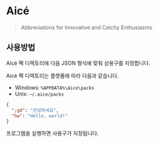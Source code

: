 # Aicé
 
> Abbreviations for Innovative and Catchy Enthusiasms

## 사용방법

Aicé 팩 디렉토리에 다음 JSON 형식에 맞춰 상용구를 지정합니다.

Aicé 팩 디렉토리는 플랫폼에 따라 다음과 같습니다.

* Windows: `%APPDATA%\Aice\packs`
* Unix: `~/.aice/packs`

```json
{
  ";gd": "안녕하세요",
  "hw": "Hello, world!"
}
```

프로그램을 실행하면 사용구가 지정됩니다.